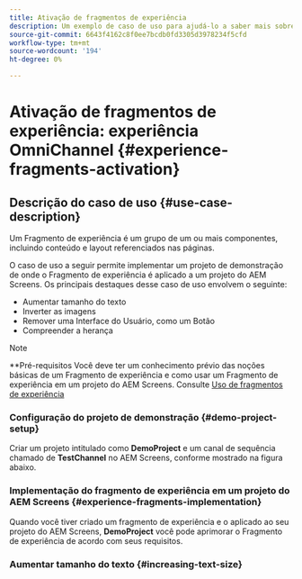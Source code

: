 ```yaml
---
title: Ativação de fragmentos de experiência
description: Um exemplo de caso de uso para ajudá-lo a saber mais sobre a ativação de fragmentos de experiência, pois está relacionado ao AEM Screens.
source-git-commit: 6643f4162c8f0ee7bcdb0fd3305d3978234f5cfd
workflow-type: tm+mt
source-wordcount: '194'
ht-degree: 0%

---
```



# Ativação de fragmentos de experiência: experiência OmniChannel {#experience-fragments-activation}

## Descrição do caso de uso {#use-case-description}

Um Fragmento de experiência é um grupo de um ou mais componentes, incluindo conteúdo e layout referenciados nas páginas.

O caso de uso a seguir permite implementar um projeto de demonstração de onde o Fragmento de experiência é aplicado a um projeto do AEM Screens. Os principais destaques desse caso de uso envolvem o seguinte:

* Aumentar tamanho do texto
* Inverter as imagens
* Remover uma Interface do Usuário, como um Botão
* Compreender a herança

>[!NOTE]
>**Pré-requisitos
>Você deve ter um conhecimento prévio das noções básicas de um Fragmento de experiência e como usar um Fragmento de experiência em um projeto do AEM Screens. Consulte [Uso de fragmentos de experiência](/help/user-guide/experience-fragments-in-screens.md)

### Configuração do projeto de demonstração {#demo-project-setup}

Criar um projeto intitulado como **DemoProject** e um canal de sequência chamado de **TestChannel** no AEM Screens, conforme mostrado na figura abaixo.

### Implementação do fragmento de experiência em um projeto do AEM Screens {#experience-fragments-implementation}

Quando você tiver criado um fragmento de experiência e o aplicado ao seu projeto do AEM Screens, **DemoProject** você pode aprimorar o Fragmento de experiência de acordo com seus requisitos.

### Aumentar tamanho do texto {#increasing-text-size}






